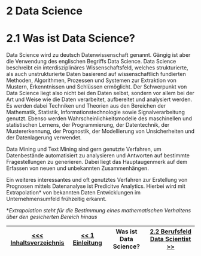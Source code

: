 # 2 Data Science

# 2.1 Was ist Data Science?

Data Science wird zu deutsch Datenwissenschaft genannt. Gängig ist aber die Verwendung des englischen Begriffs Data Science. Data Science beschreibt ein interdisziplinäres Wissenschaftsfeld, welches strukturierte, als auch unstrukturierte Daten basierend auf wissenschaftlich fundierten Methoden, Algorithmen, Prozessen und Systemen zur Extraktion von Mustern, Erkenntnissen und Schlüssen ermöglicht. Der Schwerpunkt von Data Science liegt also nicht bei den Daten selbst, sondern vor allem bei der Art und Weise wie die Daten verarbeitet, aufbereitet und analysiert werden. Es werden dabei Techniken und Theorien aus den Bereichen der Mathematik, Statistik, Informationstechnologie sowie Signalverarbeitung genutzt. Ebenso werden Wahrscheinlichkeitsmodelle des maschinellen und statistischen Lernens, der Programmierung, der Datentechnik, der Mustererkennung, der Prognostik, der Modellierung von Unsicherheiten und der Datenlagerung verwendet.

Data Mining und Text Mining sind gern genutzte Verfahren, um Datenbestände automatisiert zu analysieren und Antworten auf bestimmte Fragestellungen zu generieren. Dabei liegt das Hauptaugenmerk auf dem Erfassen von neuen und unbekannten Zusammenhängen.

Ein weiteres interessantes und oft genutztes Verfahren zur Erstellung von Prognosen mittels Datenanalyse ist Predicitve Analytics. Hierbei wird mit Extrapolation* von bekannten Daten Entwicklungen im Unternehmensumfeld frühzeitig erkannt.

**Extrapolation steht für die Bestimmung eines  mathematischen Verhaltens über den gesicherten Bereich hinaus* 

| [&lt;&lt;&lt; Inhaltsverzeichnis](../README.md) | [&lt;&lt; 1 Einleitung](./00_Einleitung.md) | Was ist Data Science? | [2.2 Berufsfeld Data Scientist &gt;&gt;](./02_Berufsfeld_Data_Scientist.md) |
|------------------------------------------------|---------------------------------------------------------------------------------|-------------|-----------------------------------------------------------------|
